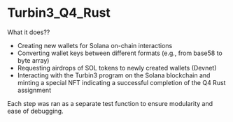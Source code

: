 <!--Add a readme to this codebase that briefly outlines what it does-->

# Turbin3_Q4_Rust
What it does??
- Creating new wallets for Solana on-chain interactions
- Converting wallet keys between different formats (e.g., from base58 to byte array)
- Requesting airdrops of SOL tokens to newly created wallets (Devnet)
- Interacting with the Turbin3 program on the Solana blockchain and minting a special NFT indicating a successful completion of the Q4 Rust assignment

Each step was ran as a separate test function to ensure modularity and ease of debugging.
